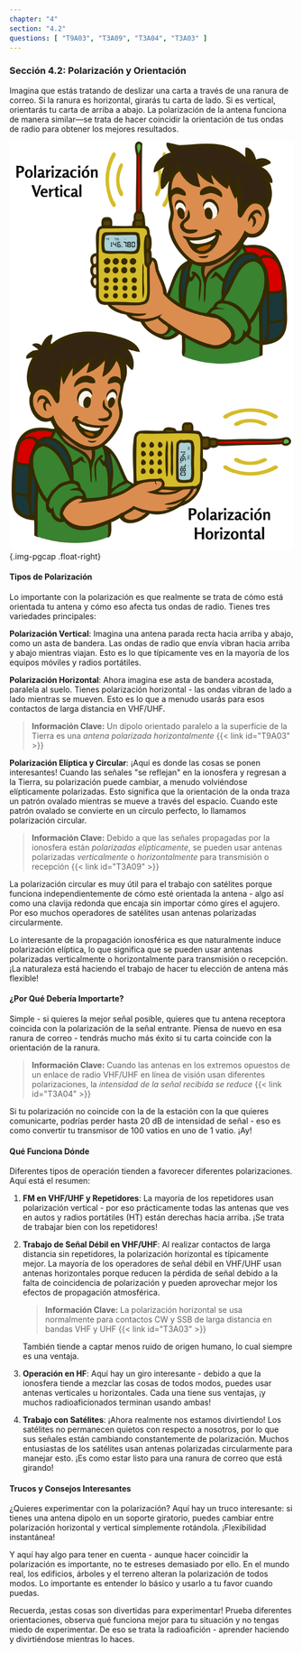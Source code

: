 ```yaml
---
chapter: "4"
section: "4.2"
questions: [ "T9A03", "T3A09", "T3A04", "T3A03" ]
---
```


### Sección 4.2: Polarización y Orientación

Imagina que estás tratando de deslizar una carta a través de una ranura de correo. Si la ranura es horizontal, girarás tu carta de lado. Si es vertical, orientarás tu carta de arriba a abajo. La polarización de la antena funciona de manera similar—se trata de hacer coincidir la orientación de tus ondas de radio para obtener los mejores resultados.

![Ilustración; arriba: niño sosteniendo una radio portátil con la antena extendiéndose verticalmente. abajo: niño sosteniendo una radio portátil girada de lado con la antena extendiéndose horizontalmente.](../../../images/illus/polarization-es.svg)
{.img-pgcap .float-right}


#### Tipos de Polarización

Lo importante con la polarización es que realmente se trata de cómo está orientada tu antena y cómo eso afecta tus ondas de radio. Tienes tres variedades principales:

**Polarización Vertical**: 
Imagina una antena parada recta hacia arriba y abajo, como un asta de bandera. Las ondas de radio que envía vibran hacia arriba y abajo mientras viajan. Esto es lo que típicamente ves en la mayoría de los equipos móviles y radios portátiles.

**Polarización Horizontal**: 
Ahora imagina ese asta de bandera acostada, paralela al suelo. Tienes polarización horizontal - las ondas vibran de lado a lado mientras se mueven. Esto es lo que a menudo usarás para esos contactos de larga distancia en VHF/UHF.

<div class="clear"></div>

> **Información Clave:** Un dipolo orientado paralelo a la superficie de la Tierra es una *antena polarizada horizontalmente* {{< link id="T9A03" >}}

**Polarización Elíptica y Circular**:
¡Aquí es donde las cosas se ponen interesantes! Cuando las señales "se reflejan" en la ionosfera y regresan a la Tierra, su polarización puede cambiar, a menudo volviéndose elípticamente polarizadas. Esto significa que la orientación de la onda traza un patrón ovalado mientras se mueve a través del espacio. Cuando este patrón ovalado se convierte en un círculo perfecto, lo llamamos polarización circular.

> **Información Clave:** Debido a que las señales propagadas por la ionosfera están *polarizadas elípticamente*, se pueden usar antenas polarizadas *verticalmente* o *horizontalmente* para transmisión o recepción {{< link id="T3A09" >}}

La polarización circular es muy útil para el trabajo con satélites porque funciona independientemente de cómo esté orientada la antena - algo así como una clavija redonda que encaja sin importar cómo gires el agujero. Por eso muchos operadores de satélites usan antenas polarizadas circularmente.

Lo interesante de la propagación ionosférica es que naturalmente induce polarización elíptica, lo que significa que se pueden usar antenas polarizadas verticalmente o horizontalmente para transmisión o recepción. ¡La naturaleza está haciendo el trabajo de hacer tu elección de antena más flexible!

#### ¿Por Qué Debería Importarte?

Simple - si quieres la mejor señal posible, quieres que tu antena receptora coincida con la polarización de la señal entrante. Piensa de nuevo en esa ranura de correo - tendrás mucho más éxito si tu carta coincide con la orientación de la ranura.

> **Información Clave:** Cuando las antenas en los extremos opuestos de un enlace de radio VHF/UHF en línea de visión usan diferentes polarizaciones, la *intensidad de la señal recibida se reduce* {{< link id="T3A04" >}}

Si tu polarización no coincide con la de la estación con la que quieres comunicarte, podrías perder hasta 20 dB de intensidad de señal - eso es como convertir tu transmisor de 100 vatios en uno de 1 vatio. ¡Ay!

#### Qué Funciona Dónde

Diferentes tipos de operación tienden a favorecer diferentes polarizaciones. Aquí está el resumen:

1. **FM en VHF/UHF y Repetidores**: La mayoría de los repetidores usan polarización vertical - por eso prácticamente todas las antenas que ves en autos y radios portátiles (HT) están derechas hacia arriba. ¡Se trata de trabajar bien con los repetidores!

2. **Trabajo de Señal Débil en VHF/UHF**: Al realizar contactos de larga distancia sin repetidores, la polarización horizontal es típicamente mejor. La mayoría de los operadores de señal débil en VHF/UHF usan antenas horizontales porque reducen la pérdida de señal debido a la falta de coincidencia de polarización y pueden aprovechar mejor los efectos de propagación atmosférica.

   > **Información Clave:** La polarización horizontal se usa normalmente para contactos CW y SSB de larga distancia en bandas VHF y UHF {{< link id="T3A03" >}}

   También tiende a captar menos ruido de origen humano, lo cual siempre es una ventaja.

3. **Operación en HF**: Aquí hay un giro interesante - debido a que la ionosfera tiende a mezclar las cosas de todos modos, puedes usar antenas verticales u horizontales. Cada una tiene sus ventajas, ¡y muchos radioaficionados terminan usando ambas!

4. **Trabajo con Satélites**: ¡Ahora realmente nos estamos divirtiendo! Los satélites no permanecen quietos con respecto a nosotros, por lo que sus señales están cambiando constantemente de polarización. Muchos entusiastas de los satélites usan antenas polarizadas circularmente para manejar esto. ¡Es como estar listo para una ranura de correo que está girando!

#### Trucos y Consejos Interesantes

¿Quieres experimentar con la polarización? Aquí hay un truco interesante: si tienes una antena dipolo en un soporte giratorio, puedes cambiar entre polarización horizontal y vertical simplemente rotándola. ¡Flexibilidad instantánea!

Y aquí hay algo para tener en cuenta - aunque hacer coincidir la polarización es importante, no te estreses demasiado por ello. En el mundo real, los edificios, árboles y el terreno alteran la polarización de todos modos. Lo importante es entender lo básico y usarlo a tu favor cuando puedas.

Recuerda, ¡estas cosas son divertidas para experimentar! Prueba diferentes orientaciones, observa qué funciona mejor para tu situación y no tengas miedo de experimentar. De eso se trata la radioafición - aprender haciendo y divirtiéndose mientras lo haces.